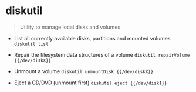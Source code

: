 # diskutil
> Utility to manage local disks and volumes.

- List all currently available disks, partitions and mounted volumes
`diskutil list`

- Repair the filesystem data structures of a volume
`diskutil repairVolume {{/dev/diskX}}`

- Unmount a volume
`diskutil unmountDisk {{/dev/diskX}}`

- Eject a CD/DVD (unmount first)
`diskutil eject {{/dev/disk1}}`
